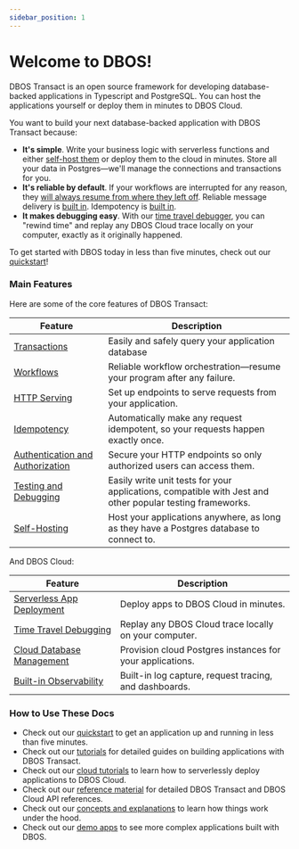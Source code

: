 ```yaml
---
sidebar_position: 1
---
```


# Welcome to DBOS!

DBOS Transact is an open source framework for developing database-backed applications in Typescript and PostgreSQL.
You can host the applications yourself or deploy them in minutes to DBOS Cloud.

You want to build your next database-backed application with DBOS Transact because:

- **It's simple**.  Write your business logic with serverless functions and either [self-host them](./tutorials/self-hosting.md) or deploy them to the cloud in minutes.  Store all your data in Postgres&#8212;we'll manage the connections and transactions for you.
- **It's reliable by default**.  If your workflows are interrupted for any reason, they [will always resume from where they left off](./tutorials/workflow-tutorial#reliability-guarantees).  Reliable message delivery is [built in](./tutorials/workflow-communication-tutorial#reliability-guarantees-1). Idempotency is [built in](./tutorials/idempotency-tutorial).
- **It makes debugging easy**.  With our [time travel debugger](./cloud-tutorials/timetravel-debugging.md), you can "rewind time" and replay any DBOS Cloud trace locally on your computer, exactly as it originally happened.

To get started with DBOS today in less than five minutes, check out our [quickstart](./getting-started/quickstart)!

### Main Features

Here are some of the core features of DBOS Transact:

| Feature                                                                       | Description
| ----------------------------------------------------------------------------- | ------------------------------------------------------------------------------------------------------------------------- |
| [Transactions](./tutorials/transaction-tutorial)                              | Easily and safely query your application database
| [Workflows](./tutorials/workflow-tutorial)                                    | Reliable workflow orchestration&#8212;resume your program after any failure.
| [HTTP Serving](./tutorials/http-serving-tutorial)                             | Set up endpoints to serve requests from your application.
| [Idempotency](./tutorials/idempotency-tutorial)                               | Automatically make any request idempotent, so your requests happen exactly once.
| [Authentication and Authorization](./tutorials/authentication-authorization)  | Secure your HTTP endpoints so only authorized users can access them.
| [Testing and Debugging](./tutorials/testing-tutorial)                         | Easily write unit tests for your applications, compatible with Jest and other popular testing frameworks.
| [Self-Hosting](./tutorials/self-hosting)                                      | Host your applications anywhere, as long as they have a Postgres database to connect to.

And DBOS Cloud:

| Feature                                                                       | Description
| ----------------------------------------------------------------------------- | ------------------------------------------------------------------------------------------------------------------------- |
| [Serverless App Deployment](./cloud-tutorials/application-management.md)      | Deploy apps to DBOS Cloud in minutes.
| [Time Travel Debugging](./cloud-tutorials/timetravel-debugging.md)            | Replay any DBOS Cloud trace locally on your computer.
| [Cloud Database Management](./cloud-tutorials/database-management.md)         | Provision cloud Postgres instances for your applications.
| [Built-in Observability](./cloud-tutorials/monitoring-dashboard.md)           | Built-in log capture, request tracing, and dashboards.


### How to Use These Docs

- Check out our [quickstart](./getting-started/quickstart) to get an application up and running in less than five minutes.
- Check out our [tutorials](./category/dbos-transact-tutorials) for detailed guides on building applications with DBOS Transact.
- Check out our [cloud tutorials](./category/dbos-cloud-tutorials) to learn how to serverlessly deploy applications to DBOS Cloud.
- Check out our [reference material](./category/reference) for detailed DBOS Transact and DBOS Cloud API references.
- Check out our [concepts and explanations](./category/concepts-and-explanations) to learn how things work under the hood.
- Check out our [demo apps](./tutorials/demo-apps) to see more complex applications built with DBOS.
